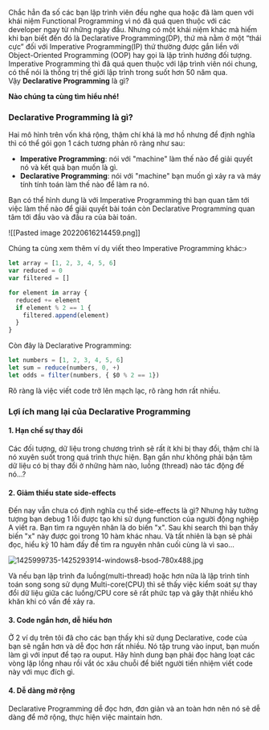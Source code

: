 Chắc hẳn đa số các bạn lập trình viên đều nghe qua hoặc đã làm quen với khái niệm Functional Programming vì nó đã quá quen thuộc với các developer ngay từ những ngày đầu. Nhưng có một khái niệm khác mà hiếm khi bạn biết đến đó là Declarative Programming(DP), thứ mà nằm ở một “thái cực” đối với Imperative Programming(IP) thứ thường được gắn liền với Object-Oriented Programming (OOP) hay gọi là lập trình hướng đối tượng. Imperative Programming thì đã quá quen thuộc với lập trình viên nói chung, có thể nói là thống trị thế giới lập trình trong suốt hơn 50 năm qua. Vậy **Declarative Programming** là gì?

**Nào chúng ta cùng tìm hiểu nhé!**

### Declarative Programming là gì?

Hai mô hình trên vốn khá rộng, thậm chí khá là mơ hồ nhưng để định nghĩa thì có thể gói gọn 1 cách tương phản rõ ràng như sau:

-   **Imperative Programming**: nói với "machine" làm thế nào để giải quyết nó và kết quả bạn muốn là gì.
-   **Declarative Programming**: nói với "machine" bạn muốn gì xảy ra và máy tính tính toán làm thế nào để làm ra nó.

Bạn có thể hình dung là với Imperative Programming thì bạn quan tâm tới việc làm thế nào để giải quyết bài toán còn Declarative Programming quan tâm tới đầu vào và đầu ra của bài toán.

![[Pasted image 20220616214459.png]]


Chúng ta cùng xem thêm ví dụ viết theo Imperative Programming khác:›

```js
let array = [1, 2, 3, 4, 5, 6]
var reduced = 0
var filtered = []

for element in array {
  reduced += element
  if element % 2 == 1 {
    filtered.append(element)
  }
}
```

Còn đây là Declarative Programming:
```js
let numbers = [1, 2, 3, 4, 5, 6]
let sum = reduce(numbers, 0, +)
let odds = filter(numbers, { $0 % 2 == 1})
```

Rõ ràng là việc viết code trở lên mạch lạc, rõ ràng hơn rất nhiều.

### Lợi ích mang lại của Declarative Programming

#### 1. Hạn chế sự thay đổi

Các đối tượng, dữ liệu trong chương trình sẽ rất ít khi bị thay đổi, thậm chí là nó xuyên suốt trong quá trình thực hiện. Bạn gần như không phải bận tâm dữ liệu có bị thay đổi ở những hàm nào, luồng (thread) nào tác động đế nó…?

#### 2. Giảm thiểu state side-effects

Đến nay vẫn chưa có định nghĩa cụ thể side-effects là gì? Nhưng hãy tưởng tượng bạn debug 1 lỗi được tạo khi sử dụng function của người động nghiệp A viết ra. Bạn tìm ra nguyên nhân là do biến "x". Sau khi search thì bạn thấy biến "x" này được gọi trong 10 hàm khác nhau. Và tất nhiên là bạn sẽ phải đọc, hiểu kỹ 10 hàm đấy để tìm ra nguyên nhân cuối cùng là vì sao…

![1425999735-1425293914-windows8-bsod-780x488.jpg](https://viblo.asia/uploads/b2802aec-22d5-457b-a292-d4f35649343e.jpg)

Và nếu bạn lập trình đa luồng(multi-thread) hoặc hơn nữa là lập trình tính toán song song sử dụng Multi-core(CPU) thì sẽ thấy việc kiểm soát sự thay đổi dữ liệu giữa các luồng/CPU core sẽ rất phức tạp và gây thật nhiều khó khăn khi có vấn đề xảy ra.

#### 3. Code ngắn hơn, dễ hiểu hơn

Ở 2 ví dụ trên tôi đã cho các bạn thấy khi sử dụng Declarative, code của bạn sẽ ngắn hơn và dễ đọc hơn rất nhiều. Nó tập trung vào input, bạn muốn làm gì với input để tạo ra ouput. Hãy hình dung bạn phải đọc hàng loạt các vòng lặp lồng nhau rồi vắt óc xâu chuỗi để biết người tiền nhiệm viết code này với mục đích gì.

#### 4. Dễ dàng mở rộng

Declarative Programming dễ đọc hơn, đơn giản và an toàn hơn nên nó sẽ dễ dàng để mở rộng, thực hiện việc maintain hơn.